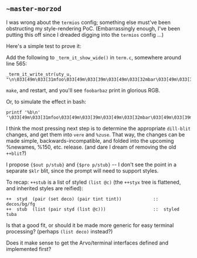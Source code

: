 ## `~master-morzod`
I was wrong about the `termios` config; something else must've been obstructing my style-rendering PoC. (Embarrassingly enough, I've been putting this off since I dreaded digging into the `termios` config ...)

Here's a simple test to prove it:

Add the following to `_term_it_show_wide()` in `term.c`, somewhere around line 565:

```
_term_it_write_str(uty_u, "\n\033[49m\033[31mfoo\033[49m\033[39m\033[49m\033[32mbar\033[49m\033[39m\033[49m\033[34mbaz\033[49m\033[39m\n");
```

`make`, and restart, and you'll see `foobarbaz` print in glorious RGB.

Or, to simulate the effect in bash:

```
printf '%b\n' '\033[49m\033[31mfoo\033[49m\033[39m\033[49m\033[32mbar\033[49m\033[39m\033[49m\033[34mbaz\033[49m\033[39m' 
```

I think the most pressing next step is to determine the appropriate `dill-blit` changes, and get them into `vere` and `%zuse`. That way, the changes can be made simple, backwards-incompatible, and folded into the upcoming %newames, %150, etc. release. (and dare I dream of removing the old `++blit`?)

I propose `{$out p/stub}` and `{$pro p/stub}` -- I don't see the point in a separate `$klr` blit, since the prompt will need to support styles.

To recap: `++stub` is a list of styled `(list @c)` (the `++styx` tree is flattened, and inherited styles are reified):

```
++  styd  (pair (set deco) (pair tint tint))            ::  decos/bg/fg
++  stub  (list (pair styd (list @c)))                  ::  styled tuba
```

Is that a good fit, or should it be made more generic for easy terminal processing? (perhaps `(list deco)` instead?)

Does it make sense to get the Arvo/terminal interfaces defined and implemented first?